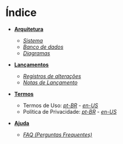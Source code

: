 # Índice

- [**Arquitetura**](#architecture)
  - [*Sistema*](architecture/system/coding-standards.md)
  - [*Banco de dados*](architecture/database/mysql.md)
  - [*Diagramas*](architecture/diagrams/uml.md)
  
- [**Lançamentos**](#release)
  - [*Registros de alterações*](release/changelog.md)
  - [*Notas de Lançamento*](release/release-notes.md)

- [**Termos**](#terms)
  - Termos de Uso: [*pt-BR*](terms/pt-BR/terms-service.md) - [*en-US*](terms/en-US/terms-service.md)
  - Política de Privacidade: [*pt-BR*](terms/pt-BR/privacy-policy.md) - [*en-US*](terms/en-US/privacy-policy.md)

- [**Ajuda**](#support)
  - [*FAQ (Perguntas Frequentes)*](support/faq.md)
